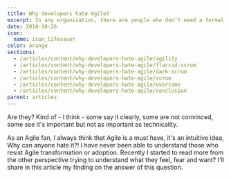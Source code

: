 ```yaml
---
title: Why developers hate Agile?
excerpt: In any organization, there are people who don’t need a formal position to have influence and they can control the organization reaction to any decission
date: 2018-10-26
icon:
  name: icon_lifesaver
color: orange
sections:
  - /articles/content/why-developers-hate-agile/agility
  - /articles/content/why-developers-hate-agile/flaccid-scrum
  - /articles/content/why-developers-hate-agile/dark-scrum
  - /articles/content/why-developers-hate-agile/scrum
  - /articles/content/why-developers-hate-agile/overcome
  - /articles/content/why-developers-hate-agile/conclusion
parent: articles
---
```


Are they? Kind of - I think - some say it clearly, some are not
convinced, some see it's important but not as important as
technicality. 



As an Agile fan, I always think that Agile is a must have, it's an
intuitive idea, Why can anyone hate it?! I have never been able to
understand those who resist Agile transformation or adoption. Recently I
started to read more from the other perspective trying to understand
what they feel, fear and want?  I'll share in this article my finding on
the answer of this question.
